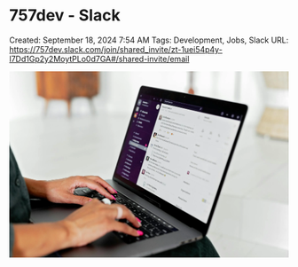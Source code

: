 # 757dev - Slack

Created: September 18, 2024 7:54 AM
Tags: Development, Jobs, Slack
URL: https://757dev.slack.com/join/shared_invite/zt-1uei54p4y-l7Dd1Gp2y2MoytPLo0d7GA#/shared-invite/email

![image.png](image%2023.png)